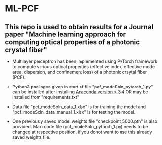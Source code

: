 # ML-PCF


## This repo is used to obtain results for a Journal paper "Machine learning approach for computing optical properties of a photonic crystal fiber"


* Multilayer perceptron has been implemented using PyTorch framework to compute various optical properties (effective index, effective mode area, dispersion, and confinement loss) of a photonic crsytal fiber (PCF). 

* Python3 packages given in start of file "pcf_modeSoln_pytorch_1.py" can be installed after installing [Anaconda version > 3.4](https://www.anaconda.com/distribution/) OR may be installed from "requirements.txt"

* Data file "pcf_modeSoln_data_1.xlsx" is for training the model and "pcf_modeSoln_data_manual_1.xlsx" is for testing the model.

* One previously saved model weights file "checkpoint_5000.pth" is also provided. Main code file (pcf_modeSoln_pytorch_1.py) needs to be changed at respective position, if you donot want to use this already saved weights file.
